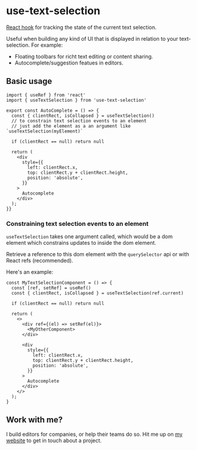# use-text-selection

[React hook](https://reactjs.org/docs/hooks-reference.html) for tracking the state of the current text selection.

Useful when building any kind of UI that is displayed in relation to your text-selection. For example:
- Floating toolbars for richt text editing or content sharing.
- Autocomplete/suggestion featues in editors.

## Basic usage

```tsx
import { useRef } from 'react'
import { useTextSelection } from 'use-text-selection'

export const AutoComplete = () => {
  const { clientRect, isCollapsed } = useTextSelection()
  // to constrain text selection events to an element
  // just add the element as a an argument like `useTextSelection(myElement)`

  if (clientRect == null) return null

  return (
    <div
      style={{
        left: clientRect.x,
        top: clientRect.y + clientRect.height,
        position: 'absolute',
      }}
    >
      Autocomplete
    </div>
  );
}}
```

### Constraining text selection events to an element

`useTextSelection` takes one argument called, which would be a dom element which constrains updates to inside the dom element.

Retrieve a reference to this dom element with the `querySelector` api or with React refs (recommended).

Here's an example:

```tsx
const MyTextSelectionComponent = () => {
  const [ref, setRef] = useRef()
  const { clientRect, isCollapsed } = useTextSelection(ref.current)

  if (clientRect == null) return null

  return (
    <>
      <div ref={(el) => setRef(el)}>
        <MyOtherComponent>
      </div>

      <div
        style={{
          left: clientRect.x,
          top: clientRect.y + clientRect.height,
          position: 'absolute',
        }}
      >
        Autocomplete
      </div>
    </>
  );
}
```

## Work with me?

I build editors for companies, or help their teams do so. Hit me up on [my website](http://jkrsp.com) to get in touch about a project.
